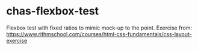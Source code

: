 # chas-flexbox-test
Flexbox test with fixed ratios to mimic mock-up to the point. Exercise from: https://www.rithmschool.com/courses/html-css-fundamentals/css-layout-exercise
